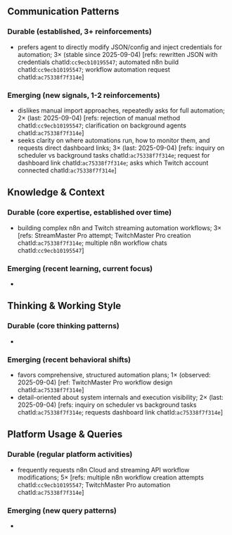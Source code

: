 ## Communication Patterns
### Durable (established, 3+ reinforcements)
- prefers agent to directly modify JSON/config and inject credentials for automation; 3× (stable since 2025-09-04) [refs: rewritten JSON with credentials chatId:`cc9ecb10195547`; automated n8n build chatId:`cc9ecb10195547`; workflow automation request chatId:`ac75338f7f314e`]

### Emerging (new signals, 1-2 reinforcements)
- dislikes manual import approaches, repeatedly asks for full automation; 2× (last: 2025-09-04) [refs: rejection of manual method chatId:`cc9ecb10195547`; clarification on background agents chatId:`ac75338f7f314e`]
- seeks clarity on where automations run, how to monitor them, and requests direct dashboard links; 3× (last: 2025-09-04) [refs: inquiry on scheduler vs background tasks chatId:`ac75338f7f314e`; request for dashboard link chatId:`ac75338f7f314e`; asks which Twitch account connected chatId:`ac75338f7f314e`]

## Knowledge & Context
### Durable (core expertise, established over time)
- building complex n8n and Twitch streaming automation workflows; 3× [refs: StreamMaster Pro attempt; TwitchMaster Pro creation chatId:`ac75338f7f314e`; multiple n8n workflow chats chatId:`cc9ecb10195547`]

### Emerging (recent learning, current focus)
- 

## Thinking & Working Style
### Durable (core thinking patterns)
- 

### Emerging (recent behavioral shifts)
- favors comprehensive, structured automation plans; 1× (observed: 2025-09-04) [ref: TwitchMaster Pro workflow design chatId:`ac75338f7f314e`]
- detail-oriented about system internals and execution visibility; 2× (last: 2025-09-04) [refs: inquiry on scheduler vs background tasks chatId:`ac75338f7f314e`; requests dashboard link chatId:`ac75338f7f314e`]

## Platform Usage & Queries
### Durable (regular platform activities)
- frequently requests n8n Cloud and streaming API workflow modifications; 5× [refs: multiple n8n workflow creation attempts chatId:`cc9ecb10195547`; TwitchMaster Pro automation chatId:`ac75338f7f314e`]

### Emerging (new query patterns)
- 